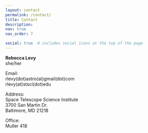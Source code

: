 ```yaml
---
layout: contact
permalink: /contact/
title: Contact
description: 
nav: true
nav_order: 7

social: true  # includes social icons at the top of the page
---
```

<b> Rebecca Levy </b><br>
she/her<br>

Email:<br>
rlevy(dot)astro(at)gmail(dot)com<br>
rlevy(at)stsci(dot)edu

Address:<br>
Space Telescope Science Institute<br>
3700 San Martin Dr.<br>
Baltimore, MD 21218<br>

Office:<br>
Muller 418

